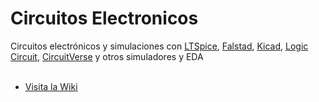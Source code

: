 # Circuitos Electronicos
Circuitos electrónicos y simulaciones con [LTSpice](https://www.analog.com/en/design-center/design-tools-and-calculators/ltspice-simulator.html), [Falstad](https://www.falstad.com/circuit/), [Kicad](https://www.kicad.org/), [Logic Circuit](https://www.logiccircuit.org/), [CircuitVerse](https://circuitverse.org/)  y otros simuladores y EDA<br><br>
* [Visita la Wiki](https://github.com/aalonsopuig/Circuitos_electronicos/wiki)


